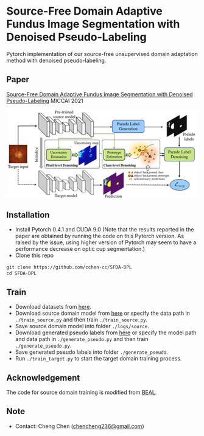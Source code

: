 # Source-Free Domain Adaptive Fundus Image Segmentation with Denoised Pseudo-Labeling

Pytorch implementation of our source-free unsupervised domain adaptation method with denoised pseudo-labeling. <br/>

## Paper
[Source-Free Domain Adaptive Fundus Image Segmentation with Denoised Pseudo-Labeling](https://github.com/cchen-cc/SFDA-DPL) MICCAI 2021
<p align="center">
  <img src="figure/framework.png">
</p>

## Installation
* Install Pytorch 0.4.1 and CUDA 9.0 (Note that the results reported in the paper are obtained by running the code on this Pytorch version. As raised by the issue, using higher version of Pytorch may seem to have a performance decrease on optic cup segmentation.)
* Clone this repo
```
git clone https://github.com/cchen-cc/SFDA-DPL
cd SFDA-DPL
```

## Train
* Download datasets from [here](https://drive.google.com/file/d/1B7ArHRBjt2Dx29a3A6X_lGhD0vDVr3sy/view).
* Download source domain model from [here](https://www.dropbox.com/s/qygkmpm6ez6bojd/source_model.pth.tar?dl=0) or specify the data path in `./train_source.py` and then train `./train_source.py`.
* Save source domain model into folder `./logs/source`.
* Download generated pseudo labels from [here](https://www.dropbox.com/s/opuz9pt78ng1yds/pseudolabel.zip?dl=0) or specify the model path and data path in `./generate_pseudo.py` and then train `./generate_pseudo.py`.
* Save generated pseudo labels into folder `./generate_pseudo`.
* Run `./train_target.py` to start the target domain training process.

## Acknowledgement
The code for source domain training is modified from [BEAL](https://github.com/emma-sjwang/BEAL). 


## Note
* Contact: Cheng Chen (chencheng236@gmail.com)
